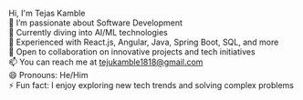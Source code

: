 Hi, I'm Tejas Kamble
<br>
👀 I’m passionate about Software Development
<br>
🌱 Currently diving into AI/ML technologies
<br>
💼 Experienced with React.js, Angular, Java, Spring Boot, SQL, and more
<br>
💞️ Open to collaboration on innovative projects and tech initiatives
<br>
📫 You can reach me at tejukamble1818@gmail.com
<br>
😄 Pronouns: He/Him
<br>
⚡ Fun fact: I enjoy exploring new tech trends and solving complex problems

<!---
Tejas4274/Tejas4274 is a ✨ special ✨ repository because its `README.md` (this file) appears on your GitHub profile.
You can click the Preview link to take a look at your changes.
--->
